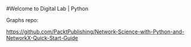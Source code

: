 #Welcome to Digital Lab | Python

Graphs repo:

https://github.com/PacktPublishing/Network-Science-with-Python-and-NetworkX-Quick-Start-Guide
